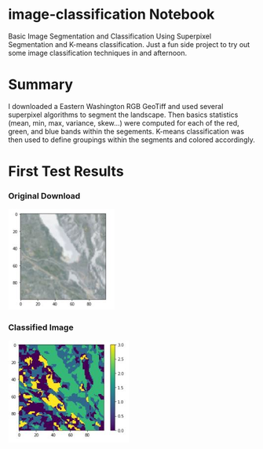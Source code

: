 # image-classification Notebook
Basic Image Segmentation and Classification Using Superpixel Segmentation and K-means classification. Just a fun side project to try out some image classification techniques in and afternoon. 

# Summary

I downloaded a Eastern Washington RGB GeoTiff and used several superpixel algorithms to segment the landscape. Then basics statistics (mean, min, max, variance, skew...) were computed for each of the red, green, and blue bands within the segements. K-means classification was then used to define groupings within the segments and colored accordingly. 


# First Test Results

### Original Download
![Original](https://github.com/metostom/image-classification/blob/master/Orginal.JPG)

### Classified Image
![Classified](https://github.com/metostom/image-classification/blob/master/Segmented.JPG)
